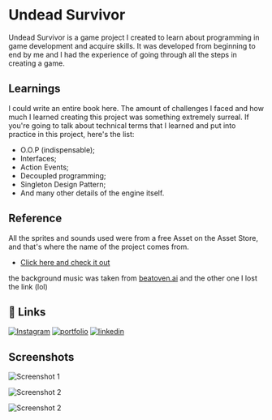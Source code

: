 
# Undead Survivor

Undead Survivor is a game project I created to learn about programming in game development and acquire skills. It was developed from beginning to end by me and I had the experience of going through all the steps in creating a game.


## Learnings

I could write an entire book here. The amount of challenges I faced and how much I learned creating this project was something extremely surreal.
If you're going to talk about technical terms that I learned and put into practice in this project, here's the list:
- O.O.P (indispensable);
- Interfaces;
- Action Events;
- Decoupled programming;
- Singleton Design Pattern;
- And many other details of the engine itself.


## Reference

All the sprites and sounds used were from a free Asset on the Asset Store, and that's where the name of the project comes from. 
 - [Click here and check it out](https://assetstore.unity.com/packages/2d/ndead-survivor-assets-pack-238068)
 
the background music was taken from [beatoven.ai](beatoven.ai) and the other one I lost the link (lol)

## 🔗 Links
[![Instagram](https://img.shields.io/badge/Instagram-E4405F?style=for-the-badge&logo=instagram&logoColor=white)](https://www.instagram.com/lutrigames/)
[![portfolio](https://img.shields.io/badge/my_portfolio-000?style=for-the-badge&logo=ko-fi&logoColor=white)](https://amauri-dev.itch.io)
[![linkedin](https://img.shields.io/badge/linkedin-0A66C2?style=for-the-badge&logo=linkedin&logoColor=white)](https://www.linkedin.com/in/mayconaraujo121199a/)



## Screenshots

![Screenshot 1](https://i.postimg.cc/6p1gJzFn/game1.png)

![Screenshot 2](https://i.postimg.cc/hGzwSTqw/game2.png)

![Screenshot 2](https://i.postimg.cc/XJ9z5Wqk/game4.png)

